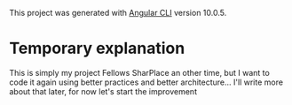 This project was generated with [Angular CLI](https://github.com/angular/angular-cli) version 10.0.5.

# Temporary explanation

This is simply my project Fellows SharPlace an other time, but I want to code it again using better practices and better architecture...
I'll write more about that later, for now let's start the improvement